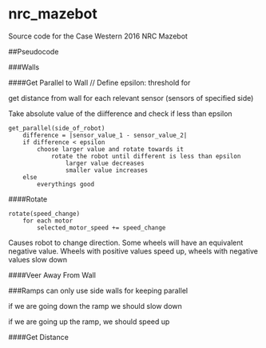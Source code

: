 # nrc_mazebot

Source code for the Case Western 2016 NRC Mazebot

##Pseudocode

###Walls

####Get Parallel to Wall
// Define epsilon: threshold for 

get distance from wall for each relevant sensor (sensors of specified side)

Take absolute value of the diifference and check if less than epsilon

    get_parallel(side_of_robot)
        difference = |sensor_value_1 - sensor_value_2|
        if difference < epsilon
            choose larger value and rotate towards it
                rotate the robot until different is less than epsilon
                    larger value decreases
                    smaller value increases
        else 
            everythings good

####Rotate

    rotate(speed_change)
        for each motor
            selected_motor_speed += speed_change

Causes robot to change direction.
Some wheels will have an equivalent negative value.
Wheels with positive values speed up, wheels with negative values slow down 


####Veer Away From Wall

###Ramps
can only use side walls for keeping parallel

if we are going down the ramp we should slow down

if we are going up the ramp, we should speed up

####Get Distance